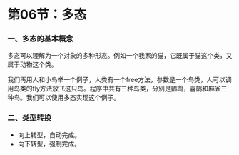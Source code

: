 # 第06节：多态

### 一、多态的基本概念

多态可以理解为一个对象的多种形态。例如一个我家的猫，它既属于猫这个类，又属于动物这个类。

我们再用人和小鸟举一个例子，人类有一个free方法，参数是一个鸟类，人可以调用鸟类的fly方法放飞这只鸟。程序中共有三种鸟类，分别是鹦鹉，喜鹊和麻雀三种鸟。我们可以使用多态实现这个例子。

### 二、类型转换

* 向上转型，自动完成。
* 向下转型，强制完成。